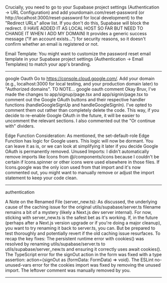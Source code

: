 Crucially, you need to go to your Supabase project settings (Authentication -> URL Configuration) and add yourdomain.com/reset-password (or http://localhost:3000/reset-password for local development) to the "Redirect URLs" allow list. If you don't do this, Supabase will block the redirect. (I HAVE ADDED IT AS LOCAL HOST SO FAR BUT NEED TO CHANGE IT WHEN I ADD MY DOMAIN)
It provides a generic success message ("If an account exists...") for security reasons, so it doesn't confirm whether an email is registered or not.

Email Template: You might want to customize the password reset email template in your Supabase project settings (Authentication -> Email Templates) to match your app's branding.

---

google Oauth
Go to https://console.cloud.google.com/.
Add your domain (e.g., localhost:3000 for local testing, and your production domain later) to "Authorized domains".
TO NOTE...
google oauth comment
Okay Bruv, I've made the changes to app/signup/page.tsx and app/signin/page.tsx to comment out the Google OAuth buttons and their respective handler functions (handleGoogleSignUp and handleGoogleSignIn).
I've opted to comment them out rather than completely delete the code. This way, if you decide to re-enable Google OAuth in the future, it will be easier to uncomment the relevant sections. I also commented out the "Or continue with" dividers.

Edge Function Consideration: As mentioned, the set-default-role Edge Function has logic for Google users. This logic will now be dormant. You can leave it as is, or we can look at simplifying it later if you decide Google OAuth is permanently removed.
Unused Imports: I didn't automatically remove imports like Icons from @/components/icons because I couldn't be certain if Icons.spinner or other icons were used elsewhere in those files. If Icons.google was the only icon used from that import and it's now commented out, you might want to manually remove or adjust the import statement to keep your code clean.

---

authentication

A Note on the Renamed File (server_new.ts):
As discussed, the underlying cause of the caching issue for the original utils/supabase/server.ts filename remains a bit of a mystery (likely a Next.js dev server internal). For now, sticking with server_new.ts is the safest bet as it's working.
If, in the future (perhaps after a Next.js version upgrade or if you're doing a major cleanup), you want to try renaming it back to server.ts, you can. But be prepared to test thoroughly and potentially revert if the old caching issue resurfaces.
To recap the key fixes:
The persistent runtime error with cookies() was resolved by renaming utils/supabase/server.ts to utils/supabase/server_new.ts and ensuring it correctly uses await cookies().
The TypeScript error for the signOut action in the form was fixed with a type assertion: action={signOut as (formData: FormData) => void}.
The ESLint no-unused-vars error for the cookies import was fixed by removing the unused import.
The leftover comment was manually removed by you.

---

